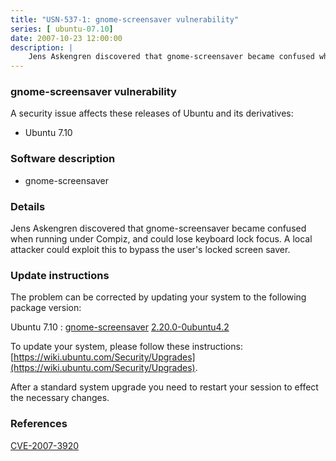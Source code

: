 ```yaml
---
title: "USN-537-1: gnome-screensaver vulnerability"
series: [ ubuntu-07.10]
date: 2007-10-23 12:00:00
description: |
    Jens Askengren discovered that gnome-screensaver became confused when running under Compiz, and could lose keyboard lock focus.  A local attacker could exploit this to bypass the user&#39;s locked screen saver. 
--- 
```

 
### gnome-screensaver vulnerability

A security issue affects these releases of Ubuntu and its derivatives:

* Ubuntu 7.10

### Software description

* gnome-screensaver 

### Details

Jens Askengren discovered that gnome-screensaver became confused when running under Compiz, and could lose keyboard lock focus. A local attacker could exploit this to bypass the user&#39;s locked screen saver. 

### Update instructions

The problem can be corrected by updating your system to the following package version:

Ubuntu 7.10
 : [gnome-screensaver](https://launchpad.net/ubuntu/+source/gnome-screensaver) <span> [2.20.0-0ubuntu4.2](https://launchpad.net/ubuntu/+source/gnome-screensaver/2.20.0-0ubuntu4.2) </span> 

To update your system, please follow these instructions: [https://wiki.ubuntu.com/Security/Upgrades](https://wiki.ubuntu.com/Security/Upgrades).

After a standard system upgrade you need to restart your session to effect the necessary changes. 

### References

 [CVE-2007-3920](http://people.ubuntu.com/~ubuntu-security/cve/CVE-2007-3920)
 
